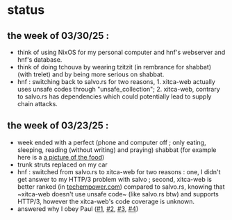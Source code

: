 # status

## the week of 03/30/25 :
- think of using NixOS for my personal computer and hnf's webserver and hnf's database.
- think of doing tchouva by wearing tzitzit (in rembrance for shabbat) (with trelet) and by being more serious on shabbat.
- hnf : switching back to salvo.rs for two reasons, 1. xitca-web actually uses unsafe codes through "unsafe_collection"; 2. xitca-web, contrary to salvo.rs has dependencies which could potentially lead to supply chain attacks.

## the week of 03/23/25 :
- week ended with a perfect (phone and computer off ; only eating, sleeping, reading (without writing) and praying) shabbat (for example here is a [a picture of the food](metada/3-23-25-week_perfect_shabbat.jpg))
- trunk struts replaced on my car
- hnf : switched from salvo.rs to xitca-web for two reasons : one, I didn't get answer to my HTTP/3 problem with salvo ; second, xitca-web is better ranked (in [techempower.com](https://www.techempower.com/benchmarks/#hw=ph&test=composite&section=data-r23)) compared to salvo.rs, knowing that ~xitca-web doesn't use unsafe code~ (like salvo.rs btw) and supports HTTP/3, however the xitca-web's code coverage is unknown.
- answered why I obey Paul ([#1](metada/3-23-25-week_J.P_message_1.PNG), [#2](metada/3-23-25-week_J.P_message_2.PNG), [#3](metada/3-23-25-week_J.P_message_3.PNG), [#4](metada/3-23-25-week_J.P_message_4.PNG))
